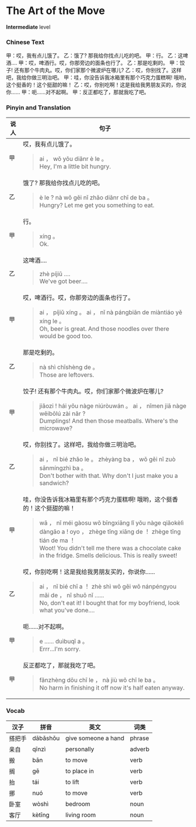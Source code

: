 # The Art of the Move
**Intermediate** level
### Chinese Text
甲：哎，我有点儿饿了。
乙：饿了? 那我给你找点儿吃的吧。
甲：行。
乙：这啤酒....
甲：哎，啤酒行。哎，你那旁边的面条也行了。
乙：那是吃剩的。
甲：饺子! 还有那个牛肉丸。哎，你们家那个微波炉在哪儿?
乙：哎，你别找了。这样吧，我给你做三明治吧。
甲：哇，你没告诉我冰箱里有那个巧克力蛋糕啊! 哦哟，这个挺香的！这个挺甜的嘛！
乙：哎，你别吃啊！这是我给我男朋友买的，你说你......
甲：呃......对不起啊。
甲：反正都吃了，那就我吃了吧。

### Pinyin and Translation
|说人|句子|
|----|----|
|甲|哎，我有点儿饿了。<blockquote>ai ， wǒ yǒu diǎnr è le 。<br />Hey, I'm a little bit hungry.</blockquote>|
|乙|饿了? 那我给你找点儿吃的吧。<blockquote>è le ? nà wǒ gěi nǐ zhǎo diǎnr chī de ba 。<br />Hungry? Let me get you something to eat.</blockquote>|
|甲|行。<blockquote>xíng 。<br />Ok.</blockquote>|
|乙|这啤酒....<blockquote>zhè píjiǔ ....<br />We've got beer....</blockquote>|
|甲|哎，啤酒行。哎，你那旁边的面条也行了。<blockquote>ai ， píjiǔ xíng 。 ai ， nǐ nà pángbiān de miàntiáo yě xíng le 。<br />Oh, beer is great. And those noodles over there would be good too.</blockquote>|
|乙|那是吃剩的。<blockquote>nà shì chīshèng de 。<br />Those are leftovers.</blockquote>|
|甲|饺子! 还有那个牛肉丸。哎，你们家那个微波炉在哪儿?<blockquote>jiǎozi ! hái yǒu nàge niúròuwán 。 ai ， nǐmen jiā nàge wēibōlú zài nǎr ?<br />Dumplings! And then those meatballs. Where's the microwave?</blockquote>|
|乙|哎，你别找了。这样吧，我给你做三明治吧。<blockquote>ai ， nǐ bié zhǎo le 。 zhèyàng ba ， wǒ gěi nǐ zuò sānmíngzhì ba 。<br />Don't bother with that. Why don't I just make you a sandwich?</blockquote>|
|甲|哇，你没告诉我冰箱里有那个巧克力蛋糕啊! 哦哟，这个挺香的！这个挺甜的嘛！<blockquote>wā ， nǐ méi gàosu wǒ bīngxiāng lǐ yǒu nàge qiǎokèlì dàngāo a ! oyo ， zhège tǐng xiāng de ！ zhège tǐng tián de ma ！<br />Woot! You didn't tell me there was a chocolate cake in the fridge. Smells delicious. This is really sweet!</blockquote>|
|乙|哎，你别吃啊！这是我给我男朋友买的，你说你......<blockquote>ai ， nǐ bié chī a ！ zhè shì wǒ gěi wǒ nánpéngyou mǎi de ， nǐ shuō nǐ ......<br />No, don't eat it! I bought that for my boyfriend, look what you've done....</blockquote>|
|甲|呃......对不起啊。<blockquote>e ...... duìbuqǐ a 。<br />Errr...I'm sorry.</blockquote>|
|甲|反正都吃了，那就我吃了吧。<blockquote>fǎnzhèng dōu chī le ， nà jiù wǒ chī le ba 。<br />No harm in finishing it off now it's half eaten anyway.</blockquote>|
### Vocab
|汉子|拼音|英文|词类|
|----|----|----|----|
|搭把手|dābǎshǒu|give someone a hand|phrase|
|亲自|qīnzì|personally|adverb|
|搬|bān|to move|verb|
|搁|gē|to place in|verb|
|抬|tái|to lift|verb|
|挪|nuó|to move|verb|
|卧室|wòshì|bedroom|noun|
|客厅|kètīng|living room|noun|